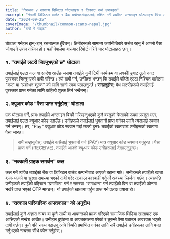 ```yaml
---
title: "नेपालमा ४ सामान्य डिजिटल घोटालाहरू र तिनबाट बच्ने उपायहरू"
excerpt: "नेपाली डिजिटल वालेट र बैंक प्रयोगकर्ताहरूलाई लक्षित गर्ने प्रचलित अनलाइन घोटालाहरू चिन्न र आफूलाई सुरक्षित राख्न सिक्नुहोस्।"
date: "2024-09-25"
coverImage: "/thumbnail/common-scams-nepal.jpg"
author: "हाम्रो पे गाइड"
---
```


घोटाला गर्नेहरू झन्-झन् रचनात्मक हुँदैछन्। तिनीहरूको सामान्य कार्यनीतिबारे सचेत रहनु नै आफ्नो पैसा जोगाउने उत्तम तरिका हो। यहाँ नेपालमा बारम्बार रिपोर्ट गरिने चार घोटालाहरू छन्।

### १. "तपाईंले लटरी जित्नुभएको छ" घोटाला

तपाईंलाई एउटा कल वा सन्देश आउँछ जसमा तपाईंले कुनै टिभी कार्यक्रम वा लक्की ड्रबाट ठूलो नगद पुरस्कार जित्नुभएको दाबी गरिन्छ। त्यो दाबी गर्न, उनीहरू भन्छन् कि तपाईंले पहिले एउटा निश्चित वालेटमा "कर" वा "प्रशोधन शुल्क" को लागि सानो रकम पठाउनुपर्छ। **सम्झनुहोस्:** वैध लटरीहरूले तपाईंलाई पुरस्कार प्राप्त गर्नका लागि कहिल्यै शुल्क तिर्न भन्दैनन्।

### २. क्यूआर कोड "पैसा प्राप्त गर्नुहोस्" घोटाला

एक घोटाला गर्ने, प्रायः तपाईंले अनलाइन बिक्री गरिरहनुभएको कुनै वस्तुको क्रेताको रूपमा प्रस्तुत भएर, तपाईंलाई एउटा क्यूआर कोड पठाउँछ। उनीहरूले तपाईंलाई भुक्तानी प्राप्त गर्नका लागि त्यसलाई स्क्यान गर्न भन्छन्। तर, "Pay" क्यूआर कोड स्क्यान गर्दा उल्टो हुन्छ: तपाईंको खाताबाट उनीहरूको खातामा पैसा जान्छ।

> सधैं सम्झनुहोस्: तपाईंले कसैलाई भुक्तानी गर्न (PAY) मात्र क्यूआर कोड स्क्यान गर्नुहुन्छ। पैसा प्राप्त गर्न (RECEIVE), तपाईंले आफ्नो क्यूआर कोड उनीहरूलाई देखाउनुहुन्छ।

### ३. "नक्कली ग्राहक समर्थन" कल

कल गर्ने व्यक्ति तपाईंको बैंक वा डिजिटल वालेट कम्पनीबाट आएको बहाना गर्छ। उनीहरूले तपाईंको खाता ब्लक भएको वा सुरक्षा समस्या भएको दाबी गरेर तत्काल कारबाही गर्नुपर्ने अवस्था सिर्जना गर्छन्। त्यसपछि उनीहरूले तपाईंको पहिचान "प्रमाणित" गर्न र समस्या "समाधान" गर्न तपाईंको पिन वा तपाईंको फोनमा भर्खरै प्राप्त भएको OTP माग्छन्। यो तपाईंको खातामा पहुँच प्राप्त गर्ने प्रत्यक्ष प्रयास हो।

### ४. "तत्काल पारिवारिक आपतकाल" को अनुरोध

तपाईंलाई कुनै अज्ञात नम्बर वा कुनै साथी वा आफन्तको ह्याक गरिएको सामाजिक मिडिया खाताबाट एक आत्तिएको सन्देश आउँछ। उनीहरू दुर्घटना वा आपतकालमा परेको र तुरुन्तै पैसा पठाउन आवश्यक भएको दाबी गर्छन्। कुनै पनि रकम पठाउनु अघि स्थिति प्रमाणित गर्नका लागि सधैं तपाईंले उनीहरूका लागि बचत गर्नुभएको नम्बरमा सीधै फोन गर्नुहोस्।
